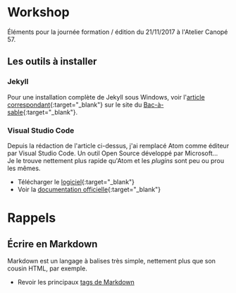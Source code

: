 # Workshop

Éléments pour la journée formation / édition du 21/11/2017 à l'Atelier Canopé 57.

## Les outils à installer

### Jekyll
Pour une installation complète de Jekyll sous Windows, voir l'[article correspondant](https://www.bac-a-sable.eu/jekyll/installer-jekyll-sous-windows/){:target="_blank"} sur le site du [Bac-à-sable](https://www.bac-a-sable.eu){:target="_blank"}. 

### Visual Studio Code 
Depuis la rédaction de l'article ci-dessus, j'ai remplacé Atom comme éditeur par Visual Studio Code. Un outil Open Source développé par Microsoft...  
Je le trouve nettement plus rapide qu'Atom et les *plugins* sont peu ou prou les mêmes.

* Télécharger le [logiciel](https://code.visualstudio.com/Download){:target="_blank"}  
* Voir la [documentation officielle](https://code.visualstudio.com/docs){:target="_blank"} 


# Rappels

## Écrire en Markdown
Markdown est un langage à balises très simple, nettement plus que son cousin HTML, par exemple.  

* Revoir les principaux [tags de Markdown](kramdown.md)